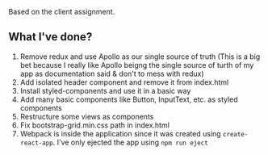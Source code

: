 Based on the client assignment.

## What I've done?
1. Remove redux and use Apollo as our single source of truth (This is a big bet because I really like Apollo beigng the single source of turth of my app as documentation said & don't to mess with redux)
2. Add isolated header component and remove it from index.html
3. Install styled-components and use it in a basic way
4. Add many basic components like Button, InputText, etc. as styled components
5. Restructure some views as components
6. Fix bootstrap-grid.min.css path in index.html
7. Webpack is inside the application since it was created using `create-react-app`. I've only ejected the app using `npm run eject`